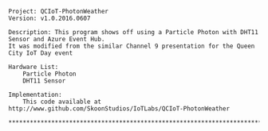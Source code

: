     Project: QCIoT-PhotonWeather
    Version: v1.0.2016.0607

    Description: This program shows off using a Particle Photon with DHT11 Sensor and Azure Event Hub.
    It was modified from the similar Channel 9 presentation for the Queen City IoT Day event

    Hardware List:
        Particle Photon
        DHT11 Sensor

    Implementation:
        This code available at http://www.github.com/SkoonStudios/IoTLabs/QCIoT-PhotonWeather

    ******************************************************************************